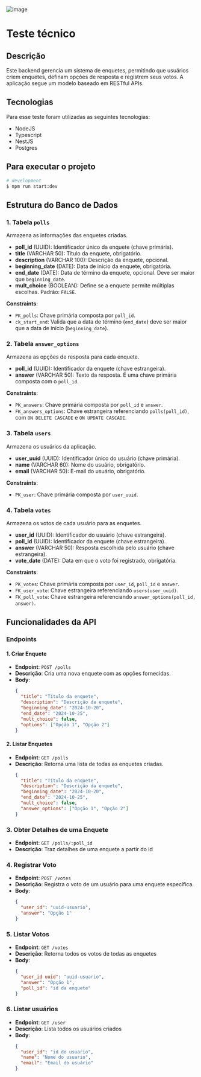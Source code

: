 ![image](https://github.com/user-attachments/assets/7decbcc0-7f5a-452d-9637-a66cc03e5e02)

# Teste técnico

## Descrição
Este backend gerencia um sistema de enquetes, permitindo que usuários criem enquetes, definam opções de resposta e registrem seus votos. A aplicação segue um modelo baseado em RESTful APIs.

## Tecnologias

Para esse teste foram utilizadas as seguintes tecnologias:
- NodeJS
- Typescript
- NestJS
- Postgres

## Para executar o projeto

```bash
# development
$ npm run start:dev
```

## Estrutura do Banco de Dados

### 1. Tabela `polls`
Armazena as informações das enquetes criadas.

- **poll_id** (UUID): Identificador único da enquete (chave primária).
- **title** (VARCHAR 50): Título da enquete, obrigatório.
- **description** (VARCHAR 100): Descrição da enquete, opcional.
- **beginning_date** (DATE): Data de início da enquete, obrigatória.
- **end_date** (DATE): Data de término da enquete, opcional. Deve ser maior que `beginning_date`.
- **mult_choice** (BOOLEAN): Define se a enquete permite múltiplas escolhas. Padrão: `FALSE`.

**Constraints**:
- `PK_polls`: Chave primária composta por `poll_id`.
- `ck_start_end`: Valida que a data de término (`end_date`) deve ser maior que a data de início (`beginning_date`).

### 2. Tabela `answer_options`
Armazena as opções de resposta para cada enquete.

- **poll_id** (UUID): Identificador da enquete (chave estrangeira).
- **answer** (VARCHAR 50): Texto da resposta. É uma chave primária composta com o `poll_id`.

**Constraints**:
- `PK_answers`: Chave primária composta por `poll_id` e `answer`.
- `FK_answers_options`: Chave estrangeira referenciando `polls(poll_id)`, com `ON DELETE CASCADE` e `ON UPDATE CASCADE`.

### 3. Tabela `users`
Armazena os usuários da aplicação.

- **user_uuid** (UUID): Identificador único do usuário (chave primária).
- **name** (VARCHAR 60): Nome do usuário, obrigatório.
- **email** (VARCHAR 50): E-mail do usuário, obrigatório.

**Constraints**:
- `PK_user`: Chave primária composta por `user_uuid`.

### 4. Tabela `votes`
Armazena os votos de cada usuário para as enquetes.

- **user_id** (UUID): Identificador do usuário (chave estrangeira).
- **poll_id** (UUID): Identificador da enquete (chave estrangeira).
- **answer** (VARCHAR 50): Resposta escolhida pelo usuário (chave estrangeira).
- **vote_date** (DATE): Data em que o voto foi registrado, obrigatória.

**Constraints**:
- `PK_votes`: Chave primária composta por `user_id`, `poll_id` e `answer`.
- `FK_user_vote`: Chave estrangeira referenciando `users(user_uuid)`.
- `FK_poll_vote`: Chave estrangeira referenciando `answer_options(poll_id, answer)`.

## Funcionalidades da API

### Endpoints

#### 1. Criar Enquete
- **Endpoint**: `POST /polls`
- **Descrição**: Cria uma nova enquete com as opções fornecidas.
- **Body**:
  ```json
  {
    "title": "Título da enquete",
    "description": "Descrição da enquete",
    "beginning_date": "2024-10-20",
    "end_date": "2024-10-25",
    "mult_choice": false,
    "options": ["Opção 1", "Opção 2"]
  }
 #### 2. Listar Enquetes
- **Endpoint**: `GET /polls`
- **Descrição**: Retorna uma lista de todas as enquetes criadas.
  ```json
  {
    "title": "Título da enquete",
    "description": "Descrição da enquete",
    "beginning_date": "2024-10-20",
    "end_date": "2024-10-25",
    "mult_choice": false,
    "answer_options": ["Opção 1", "Opção 2"]
  }

### 3. Obter Detalhes de uma Enquete
- **Endpoint**: `GET /polls/:poll_id`
- **Descrição**: Traz detalhes de uma enquete a partir do id


### 4. Registrar Voto
- **Endpoint**: `POST /votes`
- **Descrição**: Registra o voto de um usuário para uma enquete específica.
- **Body**:
  ```json
  {
    "user_id": "uuid-usuario",
    "answer": "Opção 1"
  }
### 5. Listar Votos
- **Endpoint**: `GET /votes`
- **Descrição**: Retorna todos os votos de todas as enquetes
- **Body**:
  ```json
  {
    "user_id uuid": "uuid-usuario",
    "answer": "Opção 1",
    "poll_id": "id da enquete"
  }
### 6. Listar usuários
- **Endpoint**: `GET /user`
- **Descrição**: Lista todos os usuários criados
- **Body**:
  ```json
  {
    "user_id": "id do usuario",
    "name": "Nome do usuario",
    "email": "Email do usuário"
  }
